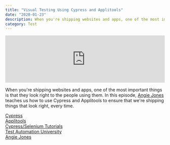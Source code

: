 ```yaml
---
title: "Visual Testing Using Cypress and Applitools"
date: "2020-01-23"
description: When you're shipping websites and apps, one of the most important things is that they look right to the people using them.
category: Test
---
```


<iframe width="100%" src="https://www.youtube.com/embed/NPnCz-hVQ-s" frameborder="0" allowfullscreen></iframe>

When you're shipping websites and apps, one of the most important things is that they look right to the people using them. In this episode, [Angie Jones](https://twitter.com/techgirl1908) teaches us how to use Cypress and Applitools to ensure that we're shipping things that look right, every time.

[Cypress](https://www.cypress.io/)  
[Applitools](https://applitools.com/)    
[Cypress/Selenium Tutorials](https://applitools.com/tutorials/cypress.html)    
[Test Automation University](https://testautomationu.applitools.com/)    
[Angie Jones](http://angiejones.tech/)   

